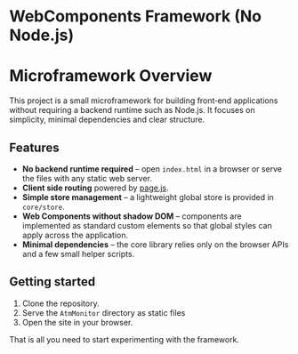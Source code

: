 # WebComponents Framework (No Node.js)
# Microframework Overview

This project is a small microframework for building front‑end applications without requiring a backend runtime such as Node.js. 
It focuses on simplicity, minimal dependencies and clear structure.

## Features

- **No backend runtime required** – open `index.html` in a browser or serve the files with any static web server.
- **Client side routing** powered by [page.js](https://visionmedia.github.io/page.js/).
- **Simple store management** – a lightweight global store is provided in `core/store`.
- **Web Components without shadow DOM** – components are implemented as standard custom elements so that global styles can apply across the application.
- **Minimal dependencies** – the core library relies only on the browser APIs and a few small helper scripts.

## Getting started

1. Clone the repository.
2. Serve the `AtmMonitor` directory as static files
3. Open the site in your browser.

That is all you need to start experimenting with the framework.
